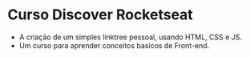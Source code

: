 # Curso Discover Rocketseat
+ A criação de um simples linktree pessoal, usando HTML, CSS e JS.
+ Um curso para aprender conceitos basicos de Front-end.
